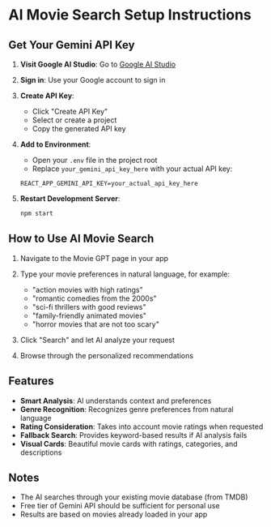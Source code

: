 # AI Movie Search Setup Instructions

## Get Your Gemini API Key

1. **Visit Google AI Studio**: Go to [Google AI Studio](https://makersuite.google.com/app/apikey)

2. **Sign in**: Use your Google account to sign in

3. **Create API Key**: 
   - Click "Create API Key"
   - Select or create a project
   - Copy the generated API key

4. **Add to Environment**:
   - Open your `.env` file in the project root
   - Replace `your_gemini_api_key_here` with your actual API key:
   ```
   REACT_APP_GEMINI_API_KEY=your_actual_api_key_here
   ```

5. **Restart Development Server**:
   ```bash
   npm start
   ```

## How to Use AI Movie Search

1. Navigate to the Movie GPT page in your app
2. Type your movie preferences in natural language, for example:
   - "action movies with high ratings"
   - "romantic comedies from the 2000s"
   - "sci-fi thrillers with good reviews"
   - "family-friendly animated movies"
   - "horror movies that are not too scary"

3. Click "Search" and let AI analyze your request
4. Browse through the personalized recommendations

## Features

- **Smart Analysis**: AI understands context and preferences
- **Genre Recognition**: Recognizes genre preferences from natural language
- **Rating Consideration**: Takes into account movie ratings when requested
- **Fallback Search**: Provides keyword-based results if AI analysis fails
- **Visual Cards**: Beautiful movie cards with ratings, categories, and descriptions

## Notes

- The AI searches through your existing movie database (from TMDB)
- Free tier of Gemini API should be sufficient for personal use
- Results are based on movies already loaded in your app
